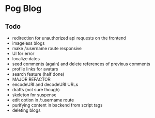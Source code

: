 # Pog Blog

## Todo
- redirection for unauthorized api requests on the frontend
- imageless blogs
- make /:username route responsive
- UI for error
- localize dates
- seed comments (again) and delete references of previous comments
- profile links for avatars
- search feature (half done)
- MAJOR REFACTOR
- encodeURI and decodeURI URLs
- drafts (not sure though)
- skeleton for suspense
- edit option in /:username route
- purifying content in backend from script tags
- deleting blogs